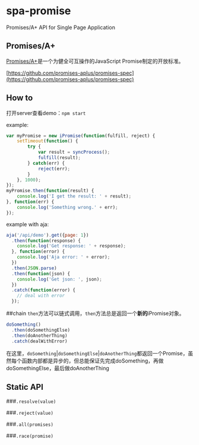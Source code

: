 # spa-promise
Promises/A+ API for Single Page Application

## Promises/A+
[Promises/A+](https://promisesaplus.com/)是一个为健全可互操作的JavaScript Promise制定的开放标准。

[https://github.com/promises-aplus/promises-spec](https://github.com/promises-aplus/promises-spec)

## How to
打开server查看demo：`npm start`

example:
```javascript
var myPromise = new iPromise(function(fulfill, reject) {
    setTimeout(function() {
        try {
            var result = syncProcess();
            fulfill(result);
        } catch(err) {
            reject(err);
        }
    }, 1000);
});
myPromise.then(function(result) {
    console.log('I get the result: ' + result);
}, function(err) {
    console.log('Something wrong.' + err);
});
```
example with aja:
```javascript
aja('/api/demo').get({page: 1})
  .then(function(response) {
    console.log('Get response: ' + response);
  }, function(error) {
    console.log('Aja error: ' + error);
  })
  .then(JSON.parse)
  .then(function(json) {
    console.log('Get json: ', json);
  })
  .catch(function(error) {
    // deal with error
  });
```
##chain
`then`方法可以链式调用，`then`方法总是返回一个<strong>新的</strong>iPromise对象。
```javascript
doSomething()
  .then(doSomethingElse)
  .then(doAnotherThing)
  .catch(dealWithError)
```
在这里，`doSomething`|`doSomethingElse`|`doAnotherThing`都返回一个Promise，虽然每个函数内部都是异步的，但总能保证先完成doSomething，再做doSomethingElse，最后做doAnotherThing
## Static API

###`.resolve(value)`

###`.reject(value)`

###`.all(promises)`

###`.race(promise)`
